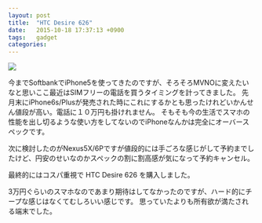 ```yaml
---
layout: post
title:  "HTC Desire 626"
date:   2015-10-18 17:37:13 +0900
tags:   gadget
categories:
---
```


<span itemtype="http://schema.org/Photograph" itemscope="itemscope"><img class="magnifiable" src="https://lh3.googleusercontent.com/-NNwnMr3V_nk/ViMj0jeHR-I/AAAAAAAAPYo/rhuj8_AV2FI/s1024/IMG_1271.JPG" itemprop="image"></span>

今までSoftbankでiPhone5を使ってきたのですが、そろそろMVNOに変えたいなと思いここ最近はSIMフリーの電話を買うタイミングを計ってきました。
先月末にiPhone6s/Plusが発売された時にこれにするかとも思ったけれどいかんせん値段が高い。電話に１０万円も掛けれません。
そもそも今の生活でスマホの性能を出し切るような使い方をしてないのでiPhoneなんかは完全にオーバースペックです。

次に検討したのがNexus5X/6Pですが値段的には手ごろな感じがして予約までしたけど、円安のせいなのかスペックの割に割高感が気になって予約キャンセル。

最終的にはコスパ重視で HTC Desire 626 を購入しました。

3万円ぐらいのスマホなのであまり期待はしてなかったのですが、ハード的にチープな感じはなくてむしろいい感じです。
思っていたよりも所有欲が満たされる端末でした。

